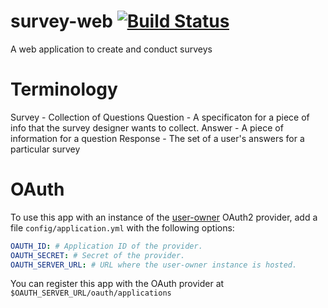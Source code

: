 survey-web [![Build Status](https://secure.travis-ci.org/c42/survey-web.png)](http://travis-ci.org/c42/survey-web)
==========

A web application to create and conduct surveys

Terminology
===========

Survey   - Collection of Questions
Question - A specificaton for a piece of info that the survey designer wants to collect.
Answer   - A piece of information for a question
Response - The set of a user's answers for a particular survey

OAuth
=====

To use this app with an instance of the [user-owner](http://user-owner-staging.herokuapp.com/) OAuth2 provider, add a file `config/application.yml` with the following options:

```yaml
OAUTH_ID: # Application ID of the provider.
OAUTH_SECRET: # Secret of the provider.
OAUTH_SERVER_URL: # URL where the user-owner instance is hosted.
```

You can register this app with the OAuth provider at `$OAUTH_SERVER_URL/oauth/applications`